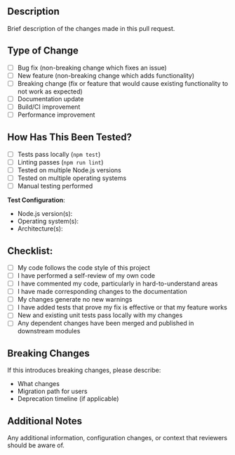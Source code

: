## Description
Brief description of the changes made in this pull request.

## Type of Change
- [ ] Bug fix (non-breaking change which fixes an issue)
- [ ] New feature (non-breaking change which adds functionality)
- [ ] Breaking change (fix or feature that would cause existing functionality to not work as expected)
- [ ] Documentation update
- [ ] Build/CI improvement
- [ ] Performance improvement

## How Has This Been Tested?
- [ ] Tests pass locally (`npm test`)
- [ ] Linting passes (`npm run lint`)
- [ ] Tested on multiple Node.js versions
- [ ] Tested on multiple operating systems
- [ ] Manual testing performed

**Test Configuration**:
* Node.js version(s): 
* Operating system(s): 
* Architecture(s): 

## Checklist:
- [ ] My code follows the code style of this project
- [ ] I have performed a self-review of my own code
- [ ] I have commented my code, particularly in hard-to-understand areas
- [ ] I have made corresponding changes to the documentation
- [ ] My changes generate no new warnings
- [ ] I have added tests that prove my fix is effective or that my feature works
- [ ] New and existing unit tests pass locally with my changes
- [ ] Any dependent changes have been merged and published in downstream modules

## Breaking Changes
If this introduces breaking changes, please describe:
- What changes
- Migration path for users
- Deprecation timeline (if applicable)

## Additional Notes
Any additional information, configuration changes, or context that reviewers should be aware of.
